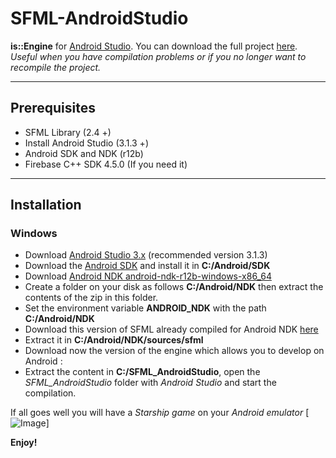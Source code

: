 # SFML-AndroidStudio
**is::Engine** for [Android Studio](https://developer.android.com/studio).
You can download the full project [here](https://drive.google.com/file/d/1Un2EldpcrBtLuogcyjqbkhKVq6kwIJ29/view).
*Useful when you have compilation problems or if you no longer want to recompile the project.*

---

## Prerequisites

- SFML Library (2.4 +)
- Install Android Studio (3.1.3 +)
- Android SDK and NDK (r12b)
- Firebase C++ SDK 4.5.0 (If you need it)

---

## Installation

### Windows
- Download [Android Studio 3.x](https://developer.android.com/studio) (recommended version 3.1.3)
- Download the [Android SDK](https://developer.android.com/studio) and install it in **C:/Android/SDK**
- Download [Android NDK android-ndk-r12b-windows-x86_64](https://developer.android.com/ndk/downloads/older_releases.html)
- Create a folder on your disk as follows **C:/Android/NDK** then extract the contents of the zip in this folder.
- Set the environment variable **ANDROID_NDK** with the path **C:/Android/NDK**
- Download this version of SFML already compiled for Android NDK [here](https://github.com/Is-Daouda/is-Engine/tree/master/SFML_2.4.0_Build_For_NDK_r12b)
- Extract it in **C:/Android/NDK/sources/sfml**
- Download now the version of the engine which allows you to develop on Android :
- Extract the content in **C:/SFML_AndroidStudio**, open the *SFML_AndroidStudio* folder with *Android Studio* and start the compilation.

If all goes well you will have a *Starship game* on your *Android emulator*
[![Image](https://i48.servimg.com/u/f48/20/16/75/27/engine10.png)]

**Enjoy!**